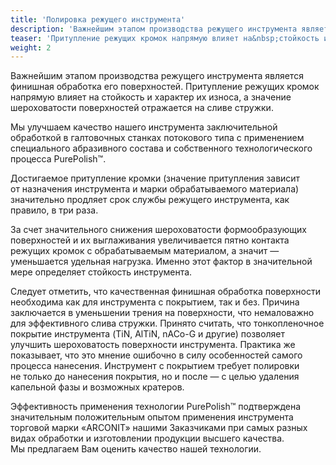 ```yaml
---
title: 'Полировка режущего инструмента'
description: 'Важнейшим этапом производства режущего инструмента является финишная обработка его поверхностей. Притупление режущих кромок напрямую влияет на стойкость и характер их износа, а значение шероховатости поверхностей отражается на сливе стружки.'
teaser: 'Притупление режущих кромок напрямую влияет на&nbsp;стойкость и&nbsp;характер их&nbsp;износа, а&nbsp;значение шероховатости поверхностей отражается на&nbsp;сливе стружки.'
weight: 2
---
```


Важнейшим этапом производства режущего инструмента является финишная обработка его поверхностей. Притупление режущих кромок напрямую влияет на&nbsp;стойкость и&nbsp;характер их&nbsp;износа, а&nbsp;значение шероховатости поверхностей отражается на&nbsp;сливе стружки.

Мы&nbsp;улучшаем качество нашего инструмента заключительной обработкой в&nbsp;галтовочных станках потокового типа с&nbsp;применением специального абразивного состава и&nbsp;собственного технологического процесса PurePolish™.

Достигаемое притупление кромки (значение притупления зависит от&nbsp;назначения инструмента и&nbsp;марки обрабатываемого материала) значительно продляет срок службы режущего инструмента, как правило, в&nbsp;три раза.

За&nbsp;счет значительного снижения шероховатости формообразующих поверхностей и&nbsp;их&nbsp;выглаживания увеличивается пятно контакта режущих кромок с&nbsp;обрабатываемым материалом, а&nbsp;значит&nbsp;&mdash; уменьшается удельная нагрузка. Именно этот фактор в&nbsp;значительной мере определяет стойкость инструмента.

Следует отметить, что качественная финишная обработка поверхности необходима как для инструмента с&nbsp;покрытием, так и&nbsp;без. Причина заключается в&nbsp;уменьшении трения на&nbsp;поверхности, что немаловажно для эффективного слива стружки. Принято считать, что тонкопленочное покрытие инструмента (TiN, AlTiN, nACo-G и&nbsp;другие) позволяет улучшить шероховатость поверхности инструмента. Практика&nbsp;же показывает, что это мнение ошибочно в&nbsp;силу особенностей самого процесса нанесения. Инструмент с&nbsp;покрытием требует полировки не&nbsp;только до&nbsp;нанесения покрытия, но&nbsp;и&nbsp;после&nbsp;&mdash; с&nbsp;целью удаления капельной фазы и&nbsp;возможных кратеров.

Эффективность применения технологии PurePolish™ подтверждена значительным положительным опытом применения инструмента торговой марки &laquo;ARCONIT&raquo; нашими Заказчиками при самых разных видах обработки и&nbsp;изготовлении продукции высшего качества.
Мы&nbsp;предлагаем Вам оценить качество нашей технологии.
